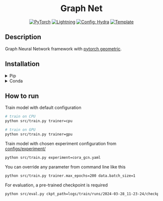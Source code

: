 <div align="center">

# Graph Net

<a href="https://pytorch.org/get-started/locally/"><img alt="PyTorch" src="https://img.shields.io/badge/PyTorch-ee4c2c?logo=pytorch&logoColor=white"></a>
<a href="https://pytorchlightning.ai/"><img alt="Lightning" src="https://img.shields.io/badge/-Lightning-792ee5?logo=pytorchlightning&logoColor=white"></a>
<a href="https://hydra.cc/"><img alt="Config: Hydra" src="https://img.shields.io/badge/Config-Hydra-89b8cd"></a>
<a href="https://github.com/ashleve/lightning-hydra-template"><img alt="Template" src="https://img.shields.io/badge/-Lightning--Hydra--Template-017F2F?style=flat&logo=github&labelColor=gray"></a>

</div>

## Description

Graph Neural Network framework with [pytorch geometric](https://pytorch-geometric.readthedocs.io/en/latest/).

## Installation

<details><summary>Pip</summary>

```bash
# clone project
git clone https://github.com/avansp/graph-net
cd graph-net

# [OPTIONAL] create conda environment
conda create -n graphnet python=3.11
conda activate graphnet

# install pytorch according to instructions
# https://pytorch.org/get-started/

# install requirements
pip install -r requirements.txt
```

</details>

<details><summary>Conda</summary>

```bash
# clone project
git clone https://github.com/avansp/graph-net
cd graph-net

# create conda environment and install dependencies
conda env create -f environment.yaml -n graphnet

# activate conda environment
conda activate graphnet
```

</details>

## How to run

Train model with default configuration

```bash
# train on CPU
python src/train.py trainer=cpu

# train on GPU
python src/train.py trainer=gpu
```

Train model with chosen experiment configuration from [configs/experiment/](configs/experiment/)

```bash
python src/train.py experiment=cora_gcn.yaml
```

You can override any parameter from command line like this

```bash
python src/train.py trainer.max_epochs=200 data.batch_size=1
```

For evaluation, a pre-trained checkpoint is required

```bash
python src/eval.py ckpt_path=logs/train/runs/2024-03-28_11-23-24/checkpoints/epoch_033.ckpt
```

